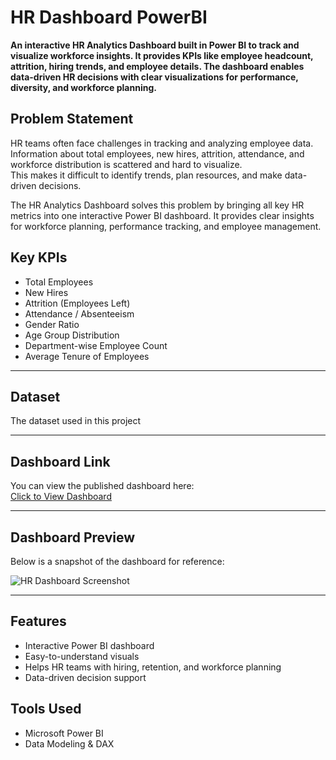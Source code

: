 # HR Dashboard PowerBI
**An interactive HR Analytics Dashboard built in Power BI to track and visualize workforce insights. It provides KPIs like employee headcount, attrition, hiring trends, and employee details. The dashboard enables data-driven HR decisions with clear visualizations for performance, diversity, and workforce planning.**

## Problem Statement

HR teams often face challenges in tracking and analyzing employee data. Information about total employees, new hires, attrition, attendance, and workforce distribution is scattered and hard to visualize.  
This makes it difficult to identify trends, plan resources, and make data-driven decisions.  

The HR Analytics Dashboard solves this problem by bringing all key HR metrics into one interactive Power BI dashboard. It provides clear insights for workforce planning, performance tracking, and employee management.


## Key KPIs

- Total Employees  
- New Hires  
- Attrition (Employees Left)  
- Attendance / Absenteeism  
- Gender Ratio  
- Age Group Distribution  
- Department-wise Employee Count  
- Average Tenure of Employees

---

## Dataset
The dataset used in this project 

---

## Dashboard Link
You can view the published dashboard here:  
[Click to View Dashboard](https://github.com/harshgholap05/HR-Dashboard-PowerBI/blob/main/HR%20Dashboard/HR%20DASHBOARD.pbix)  

---

## Dashboard Preview
Below is a snapshot of the dashboard for reference:  

![HR Dashboard Screenshot](images/dashboard.png)  

--- 

## Features

- Interactive Power BI dashboard  
- Easy-to-understand visuals  
- Helps HR teams with hiring, retention, and workforce planning  
- Data-driven decision support  

## Tools Used

- Microsoft Power BI  
- Data Modeling & DAX  
